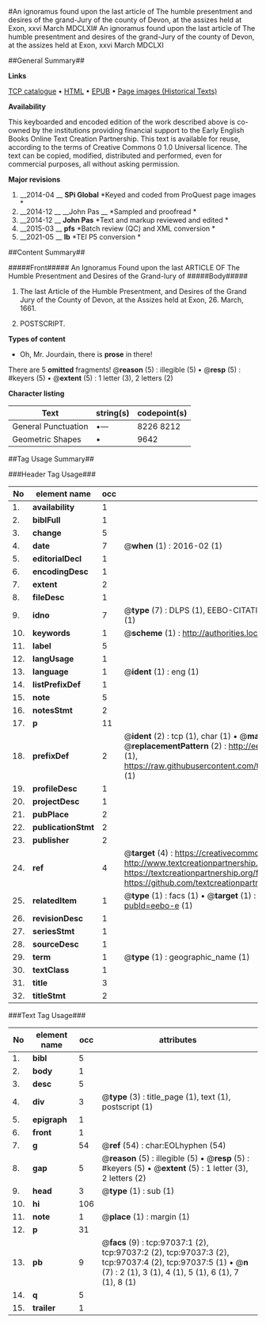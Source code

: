 #An ignoramus found upon the last article of The humble presentment and desires of the grand-Jury of the county of Devon, at the assizes held at Exon, xxvi March MDCLXI#
An ignoramus found upon the last article of The humble presentment and desires of the grand-Jury of the county of Devon, at the assizes held at Exon, xxvi March MDCLXI

##General Summary##

**Links**

[TCP catalogue](http://www.ota.ox.ac.uk/tcp/)  • 
[HTML](http://tei.it.ox.ac.uk/tcp/Texts-HTML/free/A46/A46052.html)  • 
[EPUB](http://tei.it.ox.ac.uk/tcp/Texts-EPUB/free/A46/A46052.epub) • 
[Page images (Historical Texts)](https://historicaltexts.jisc.ac.uk/eebo-13065034e)

**Availability**

This keyboarded and encoded edition of the work described above is co-owned by the
    institutions providing financial support to the Early English Books Online Text Creation
    Partnership. This text is available for reuse, according to the terms of  Creative Commons 0 1.0 Universal
    licence. The text can be copied, modified, distributed and performed, even for commercial
    purposes, all without asking permission.

**Major revisions**

1. __2014-04 __ __SPi Global__ *Keyed and coded from ProQuest page images *
1. __2014-12 __ __John Pas __ *Sampled and proofread *
1. __2014-12 __ __John Pas__ *Text and markup reviewed and edited *
1. __2015-03 __ __pfs__ *Batch review (QC) and XML conversion *
1. __2021-05 __ __lb__ *TEI P5 conversion *

##Content Summary##

#####Front#####
An Ignoramus Found upon the last ARTICLE OF The Humble Presentment and Desires of the Grand-Iury of 
#####Body#####

1. The last Article of the Humble Presentment, and Desires of the Grand Jury of the County of Devon, at the Assizes held at Exon, 26. March, 1661.

1. POSTSCRIPT.

**Types of content**

  * Oh, Mr. Jourdain, there is **prose** in there!

There are 5 **omitted** fragments! 
 @__reason__ (5) : illegible (5)  •  @__resp__ (5) : #keyers (5)  •  @__extent__ (5) : 1 letter (3), 2 letters (2)

**Character listing**


|Text|string(s)|codepoint(s)|
|---|---|---|
|General Punctuation|•—|8226 8212|
|Geometric Shapes|▪|9642|

##Tag Usage Summary##

###Header Tag Usage###

|No|element name|occ|attributes|
|---|---|---|---|
|1.|__availability__|1||
|2.|__biblFull__|1||
|3.|__change__|5||
|4.|__date__|7| @__when__ (1) : 2016-02 (1)|
|5.|__editorialDecl__|1||
|6.|__encodingDesc__|1||
|7.|__extent__|2||
|8.|__fileDesc__|1||
|9.|__idno__|7| @__type__ (7) : DLPS (1), EEBO-CITATION (1), VID (1), EEBO-PROQUEST (1), STC (2), OCLC (1)|
|10.|__keywords__|1| @__scheme__ (1) : http://authorities.loc.gov/ (1)|
|11.|__label__|5||
|12.|__langUsage__|1||
|13.|__language__|1| @__ident__ (1) : eng (1)|
|14.|__listPrefixDef__|1||
|15.|__note__|5||
|16.|__notesStmt__|2||
|17.|__p__|11||
|18.|__prefixDef__|2| @__ident__ (2) : tcp (1), char (1)  •  @__matchPattern__ (2) : ([0-9\-]+):([0-9IVX]+) (1), (.+) (1)  •  @__replacementPattern__ (2) : http://eebo.chadwyck.com/downloadtiff?vid=$1&page=$2 (1), https://raw.githubusercontent.com/textcreationpartnership/Texts/master/tcpchars.xml#$1 (1)|
|19.|__profileDesc__|1||
|20.|__projectDesc__|1||
|21.|__pubPlace__|2||
|22.|__publicationStmt__|2||
|23.|__publisher__|2||
|24.|__ref__|4| @__target__ (4) : https://creativecommons.org/publicdomain/zero/1.0/ (1), http://www.textcreationpartnership.org/docs/. (1), https://textcreationpartnership.org/faq/#faq05 (1), https://github.com/textcreationpartnership (1)|
|25.|__relatedItem__|1| @__type__ (1) : facs (1)  •  @__target__ (1) : https://data.historicaltexts.jisc.ac.uk/view?pubId=eebo-e (1)|
|26.|__revisionDesc__|1||
|27.|__seriesStmt__|1||
|28.|__sourceDesc__|1||
|29.|__term__|1| @__type__ (1) : geographic_name (1)|
|30.|__textClass__|1||
|31.|__title__|3||
|32.|__titleStmt__|2||


###Text Tag Usage###

|No|element name|occ|attributes|
|---|---|---|---|
|1.|__bibl__|5||
|2.|__body__|1||
|3.|__desc__|5||
|4.|__div__|3| @__type__ (3) : title_page (1), text (1), postscript (1)|
|5.|__epigraph__|1||
|6.|__front__|1||
|7.|__g__|54| @__ref__ (54) : char:EOLhyphen (54)|
|8.|__gap__|5| @__reason__ (5) : illegible (5)  •  @__resp__ (5) : #keyers (5)  •  @__extent__ (5) : 1 letter (3), 2 letters (2)|
|9.|__head__|3| @__type__ (1) : sub (1)|
|10.|__hi__|106||
|11.|__note__|1| @__place__ (1) : margin (1)|
|12.|__p__|31||
|13.|__pb__|9| @__facs__ (9) : tcp:97037:1 (2), tcp:97037:2 (2), tcp:97037:3 (2), tcp:97037:4 (2), tcp:97037:5 (1)  •  @__n__ (7) : 2 (1), 3 (1), 4 (1), 5 (1), 6 (1), 7 (1), 8 (1)|
|14.|__q__|5||
|15.|__trailer__|1||
